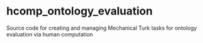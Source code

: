 hcomp_ontology_evaluation
=========================

Source code for creating and managing Mechanical Turk tasks for ontology evaluation via human computation